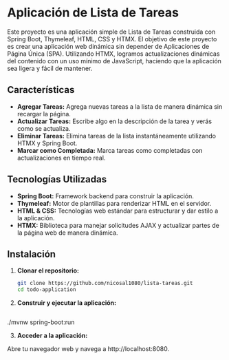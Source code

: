 # Aplicación de Lista de Tareas

Este proyecto es una aplicación simple de Lista de Tareas construida con Spring Boot, Thymeleaf, HTML, CSS y HTMX. El objetivo de este proyecto es crear una aplicación web dinámica sin depender de Aplicaciones de Página Única (SPA). Utilizando HTMX, logramos actualizaciones dinámicas del contenido con un uso mínimo de JavaScript, haciendo que la aplicación sea ligera y fácil de mantener.

## Características

- **Agregar Tareas:** Agrega nuevas tareas a la lista de manera dinámica sin recargar la página.
- **Actualizar Tareas:** Escribe algo en la descripción de la tarea y verás como se actualiza.
- **Eliminar Tareas:** Elimina tareas de la lista instantáneamente utilizando HTMX y Spring Boot.
- **Marcar como Completada:** Marca tareas como completadas con actualizaciones en tiempo real.

## Tecnologías Utilizadas

- **Spring Boot:** Framework backend para construir la aplicación.
- **Thymeleaf:** Motor de plantillas para renderizar HTML en el servidor.
- **HTML & CSS:** Tecnologías web estándar para estructurar y dar estilo a la aplicación.
- **HTMX:** Biblioteca para manejar solicitudes AJAX y actualizar partes de la página web de manera dinámica.

## Instalación

1. **Clonar el repositorio:**

   ```bash
   git clone https://github.com/nicosal1080/lista-tareas.git
   cd todo-application

2. **Construir y ejecutar la aplicación:**

   ```bash
  ./mvnw spring-boot:run

3. **Acceder a la aplicación:**

Abre tu navegador web y navega a http://localhost:8080.
